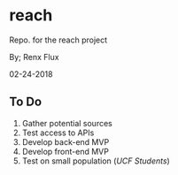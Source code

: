 # reach
Repo. for the reach project

By;
  Renx
  Flux
  
  02-24-2018
  

## To Do
1.  Gather potential sources
2.  Test access to APIs
3.  Develop back-end MVP
4.  Develop front-end MVP
5.  Test on small population (*UCF Students*)
